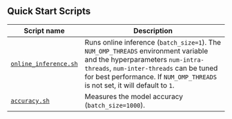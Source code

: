 <!--- 40. Quick Start Scripts -->
## Quick Start Scripts

| Script name | Description |
|-------------|-------------|
| [`online_inference.sh`](/quickstart/recommendation/tensorflow/wide_deep_large_ds/inference/cpu/online_inference.sh) | Runs online inference (`batch_size=1`). The `NUM_OMP_THREADS` environment variable and the hyperparameters `num-intra-threads`, `num-inter-threads` can be tuned for best performance. If `NUM_OMP_THREADS` is not set, it will default to `1`. |
| [`accuracy.sh`](/quickstart/recommendation/tensorflow/wide_deep_large_ds/inference/cpu/accuracy.sh) | Measures the model accuracy (`batch_size=1000`). |
